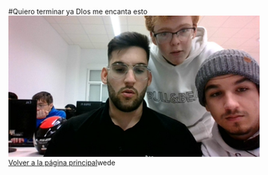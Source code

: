 #Quiero terminar ya
DIos me encanta esto
![TUSMUERTOS](WIN_20191122_16_36_36_Pro.jpg)
[Volver a la página principal](README.md)wede
